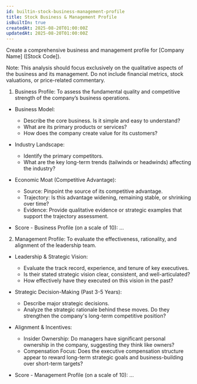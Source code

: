 ```yaml
---
id: builtin-stock-business-management-profile
title: Stock Business & Management Profile
isBuiltIn: true
createdAt: 2025-08-20T01:00:00Z
updatedAt: 2025-08-20T01:00:00Z
---
```


Create a comprehensive business and management profile for [Company Name] ([Stock Code]).

Note:
This analysis should focus exclusively on the qualitative aspects of the business and its management.
Do not include financial metrics, stock valuations, or price-related commentary.

1. Business Profile: To assess the fundamental quality and competitive strength of the company’s business operations.

- Business Model:
  - Describe the core business. Is it simple and easy to understand?
  - What are its primary products or services?
  - How does the company create value for its customers?

- Industry Landscape:
  - Identify the primary competitors.
  - What are the key long-term trends (tailwinds or headwinds) affecting the industry?

- Economic Moat (Competitive Advantage):
  - Source: Pinpoint the source of its competitive advantage.
  - Trajectory: Is this advantage widening, remaining stable, or shrinking over time?
  - Evidence: Provide qualitative evidence or strategic examples that support the trajectory assessment.

- Score - Business Profile (on a scale of 10): ...

2. Management Profile: To evaluate the effectiveness, rationality, and alignment of the leadership team.

- Leadership & Strategic Vision:
  - Evaluate the track record, experience, and tenure of key executives.
  - Is their stated strategic vision clear, consistent, and well-articulated?
  - How effectively have they executed on this vision in the past?

- Strategic Decision-Making (Past 3-5 Years):
  - Describe major strategic decisions.
  - Analyze the strategic rationale behind these moves. Do they strengthen the company's long-term competitive position?

- Alignment & Incentives:
  - Insider Ownership: Do managers have significant personal ownership in the company, suggesting they think like owners?
  - Compensation Focus: Does the executive compensation structure appear to reward long-term strategic goals and business-building over short-term targets?

- Score - Management Profile (on a scale of 10): ...
